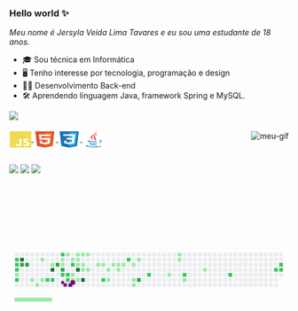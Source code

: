 ### Hello world ✨

*Meu nome é Jersyla Veida Lima Tavares e eu sou uma estudante de 18 anos.*

- 🎓 Sou técnica em Informática 
- 🖥️ Tenho interesse por tecnologia, programação e design 
- 👩‍💻 Desenvolvimento Back-end
- 🛠️ Aprendendo linguagem Java, framework Spring e MySQL.

  
 <div>
  <a href="https://github.com/v3ida">
  <img height="180em" src="https://github-readme-stats.vercel.app/api?username=v3ida&show_icons=true&theme=onedark&include_all_commits=true&count_private=true"/>
  <!-- <img height="180em" src="https://github-readme-stats.vercel.app/api/top-langs/?username=v3ida&layout=compact&langs_count=7&theme=onedark"/>
    </div> -->  
  <div style="display: inline_block"><br>
  <img align="center" alt="meu-Js" height="30" width="40" src="https://raw.githubusercontent.com/devicons/devicon/master/icons/javascript/javascript-plain.svg">
  <img align="center" alt="meu-HTML" height="30" width="40" src="https://raw.githubusercontent.com/devicons/devicon/master/icons/html5/html5-original.svg">
  <img align="center" alt="meu-CSS" height="30" width="40" src="https://raw.githubusercontent.com/devicons/devicon/master/icons/css3/css3-original.svg">
  <img align="center" alt="meu-Java" height="30" width="40" src="https://raw.githubusercontent.com/devicons/devicon/master/icons/java/java-original.svg">
  <img align="right" height="200em" alt="meu-gif" src="https://tenor.com/view/notebook-pc-laptop-work-pink-gif-16825020.gif">  
    </div>
  
  ##
  
  <div> 
  <a href = "mailto:jersylaveida@gmail.com"><img src="https://img.shields.io/badge/-Gmail-%23333?style=for-the-badge&logo=gmail&logoColor=white" target="_blank"></a>
  <a href="https://www.linkedin.com/in/veida/" target="_blank"><img src="https://img.shields.io/badge/-LinkedIn-%230077B5?style=for-the-badge&logo=linkedin&logoColor=white" target="_blank"></a> 
   <a href = "https://www.behance.net/veidatavares"><img src="https://img.shields.io/badge/-Behance-blue?style=for-the-badge&logo=behance&logoColor=white" target="_blank"></a>
 </div> 

<svg viewBox="-16 -32 880 192" width="880" height="192" xmlns="http://www.w3.org/2000/svg"><desc>Generated with https://github.com/Platane/snk</desc><style>@keyframes c0{45.91%{fill:var(--c2)}45.93%,to{fill:var(--ce)}}@keyframes c1{45.61%{fill:var(--c2)}45.63%,to{fill:var(--ce)}}@keyframes c2{45.31%{fill:var(--c2)}45.33%,to{fill:var(--ce)}}@keyframes c3{45.01%{fill:var(--c1)}45.03%,to{fill:var(--ce)}}@keyframes c4{47.72%{fill:var(--c2)}47.74%,to{fill:var(--ce)}}@keyframes c5{89.11%{fill:var(--c4)}89.13%,to{fill:var(--ce)}}@keyframes c6{88.81%{fill:var(--c3)}88.83%,to{fill:var(--ce)}}@keyframes c7{.9%{fill:var(--c1)}.92%,to{fill:var(--ce)}}@keyframes c8{88.51%{fill:var(--c3)}88.53%,to{fill:var(--ce)}}@keyframes c9{2.41%{fill:var(--c1)}2.43%,to{fill:var(--ce)}}@keyframes ca{2.71%{fill:var(--c1)}2.73%,to{fill:var(--ce)}}@keyframes cb{1.5%{fill:var(--c1)}1.52%,to{fill:var(--ce)}}@keyframes cc{1.8%{fill:var(--c1)}1.82%,to{fill:var(--ce)}}@keyframes cd{2.1%{fill:var(--c1)}2.12%,to{fill:var(--ce)}}@keyframes ce{3.01%{fill:var(--c1)}3.03%,to{fill:var(--ce)}}@keyframes cf{42.59%{fill:var(--c1)}42.61%,to{fill:var(--ce)}}@keyframes cg{3.31%{fill:var(--c1)}3.33%,to{fill:var(--ce)}}@keyframes ch{43.19%{fill:var(--c1)}43.21%,to{fill:var(--ce)}}@keyframes ci{40.78%{fill:var(--c1)}40.8%,to{fill:var(--ce)}}@keyframes cj{41.98%{fill:var(--c1)}42%,to{fill:var(--ce)}}@keyframes ck{3.92%{fill:var(--c1)}3.94%,to{fill:var(--ce)}}@keyframes cl{49.54%{fill:var(--c2)}49.56%,to{fill:var(--ce)}}@keyframes cm{39.87%{fill:var(--c1)}39.89%,to{fill:var(--ce)}}@keyframes cn{91.53%{fill:var(--c4)}91.55%,to{fill:var(--ce)}}@keyframes co{4.22%{fill:var(--c1)}4.24%,to{fill:var(--ce)}}@keyframes cp{49.84%{fill:var(--c2)}49.86%,to{fill:var(--ce)}}@keyframes cq{86.7%{fill:var(--c3)}86.72%,to{fill:var(--ce)}}@keyframes cr{4.52%{fill:var(--c1)}4.54%,to{fill:var(--ce)}}@keyframes cs{54.37%{fill:var(--c2)}54.39%,to{fill:var(--ce)}}@keyframes ct{8.75%{fill:var(--c1)}8.77%,to{fill:var(--ce)}}@keyframes cu{8.45%{fill:var(--c1)}8.47%,to{fill:var(--ce)}}@keyframes cv{86.09%{fill:var(--c3)}86.11%,to{fill:var(--ce)}}@keyframes cw{51.35%{fill:var(--c2)}51.37%,to{fill:var(--ce)}}@keyframes cx{38.36%{fill:var(--c1)}38.38%,to{fill:var(--ce)}}@keyframes cy{51.05%{fill:var(--c2)}51.07%,to{fill:var(--ce)}}@keyframes cz{50.75%{fill:var(--c2)}50.77%,to{fill:var(--ce)}}@keyframes c10{9.36%{fill:var(--c1)}9.38%,to{fill:var(--ce)}}@keyframes c11{53.16%{fill:var(--c2)}53.18%,to{fill:var(--ce)}}@keyframes c12{7.24%{fill:var(--c1)}7.26%,to{fill:var(--ce)}}@keyframes c13{6.33%{fill:var(--c1)}6.35%,to{fill:var(--ce)}}@keyframes c14{9.96%{fill:var(--c1)}9.98%,to{fill:var(--ce)}}@keyframes c15{9.66%{fill:var(--c1)}9.68%,to{fill:var(--ce)}}@keyframes c16{11.77%{fill:var(--c1)}11.79%,to{fill:var(--ce)}}@keyframes c17{93.04%{fill:var(--c4)}93.06%,to{fill:var(--ce)}}@keyframes c18{6.64%{fill:var(--c1)}6.66%,to{fill:var(--ce)}}@keyframes c19{10.26%{fill:var(--c1)}10.28%,to{fill:var(--ce)}}@keyframes c1a{11.47%{fill:var(--c1)}11.49%,to{fill:var(--ce)}}@keyframes c1b{12.98%{fill:var(--c1)}13%,to{fill:var(--ce)}}@keyframes c1c{93.95%{fill:var(--c4)}93.97%,to{fill:var(--ce)}}@keyframes c1d{10.56%{fill:var(--c1)}10.58%,to{fill:var(--ce)}}@keyframes c1e{13.28%{fill:var(--c1)}13.3%,to{fill:var(--ce)}}@keyframes c1f{14.19%{fill:var(--c1)}14.21%,to{fill:var(--ce)}}@keyframes c1g{14.49%{fill:var(--c1)}14.51%,to{fill:var(--ce)}}@keyframes c1h{58.3%{fill:var(--c2)}58.32%,to{fill:var(--ce)}}@keyframes c1i{21.14%{fill:var(--c1)}21.16%,to{fill:var(--ce)}}@keyframes c1j{21.74%{fill:var(--c1)}21.76%,to{fill:var(--ce)}}@keyframes c1k{15.1%{fill:var(--c1)}15.12%,to{fill:var(--ce)}}@keyframes c1l{15.4%{fill:var(--c1)}15.42%,to{fill:var(--ce)}}@keyframes c1m{20.53%{fill:var(--c1)}20.55%,to{fill:var(--ce)}}@keyframes c1n{15.7%{fill:var(--c1)}15.72%,to{fill:var(--ce)}}@keyframes c1o{61.02%{fill:var(--c2)}61.04%,to{fill:var(--ce)}}@keyframes c1p{16.3%{fill:var(--c1)}16.32%,to{fill:var(--ce)}}@keyframes c1q{18.42%{fill:var(--c1)}18.44%,to{fill:var(--ce)}}@keyframes c1r{18.72%{fill:var(--c1)}18.74%,to{fill:var(--ce)}}@keyframes c1s{16.91%{fill:var(--c1)}16.93%,to{fill:var(--ce)}}@keyframes c1t{80.96%{fill:var(--c3)}80.98%,to{fill:var(--ce)}}@keyframes c1u{63.13%{fill:var(--c2)}63.15%,to{fill:var(--ce)}}@keyframes c1v{26.27%{fill:var(--c1)}26.29%,to{fill:var(--ce)}}@keyframes c1w{31.71%{fill:var(--c1)}31.73%,to{fill:var(--ce)}}@keyframes c1x{31.41%{fill:var(--c1)}31.43%,to{fill:var(--ce)}}@keyframes c1y{65.25%{fill:var(--c2)}65.27%,to{fill:var(--ce)}}@keyframes c1z{27.48%{fill:var(--c1)}27.5%,to{fill:var(--ce)}}@keyframes c20{29.3%{fill:var(--c1)}29.32%,to{fill:var(--ce)}}@keyframes c21{67.97%{fill:var(--c2)}67.99%,to{fill:var(--ce)}}@keyframes c22{70.99%{fill:var(--c2)}71.01%,to{fill:var(--ce)}}@keyframes c23{71.59%{fill:var(--c2)}71.61%,to{fill:var(--ce)}}@keyframes c24{71.29%{fill:var(--c2)}71.31%,to{fill:var(--ce)}}@keyframes u0{.9%{transform:scale(0,1)}.92%,1.5%{transform:scale(.02,1)}1.52%,1.8%{transform:scale(.04,1)}1.82%,2.1%{transform:scale(.06,1)}2.12%,2.41%{transform:scale(.08,1)}2.43%,2.71%{transform:scale(.1,1)}2.73%,3.01%{transform:scale(.12,1)}3.03%,3.31%{transform:scale(.14,1)}3.33%,3.92%{transform:scale(.16,1)}3.94%,4.22%{transform:scale(.18,1)}4.24%,4.52%{transform:scale(.2,1)}4.54%,6.33%{transform:scale(.22,1)}6.35%,6.64%{transform:scale(.24,1)}6.66%,7.24%{transform:scale(.27,1)}7.26%,8.45%{transform:scale(.29,1)}8.47%,8.75%{transform:scale(.31,1)}8.77%,9.36%{transform:scale(.33,1)}9.38%,9.66%{transform:scale(.35,1)}9.68%,9.96%{transform:scale(.37,1)}10.26%,9.98%{transform:scale(.39,1)}10.28%,10.56%{transform:scale(.41,1)}10.58%,11.47%{transform:scale(.43,1)}11.49%,11.77%{transform:scale(.45,1)}11.79%,12.98%{transform:scale(.47,1)}13%,13.28%{transform:scale(.49,1)}13.3%,14.19%{transform:scale(.51,1)}14.21%,14.49%{transform:scale(.53,1)}14.51%,15.1%{transform:scale(.55,1)}15.12%,15.4%{transform:scale(.57,1)}15.42%,15.7%{transform:scale(.59,1)}15.72%,16.3%{transform:scale(.61,1)}16.32%,16.91%{transform:scale(.63,1)}16.93%,18.42%{transform:scale(.65,1)}18.44%,18.72%{transform:scale(.67,1)}18.74%,20.53%{transform:scale(.69,1)}20.55%,21.14%{transform:scale(.71,1)}21.16%,21.74%{transform:scale(.73,1)}21.76%,26.27%{transform:scale(.76,1)}26.29%,27.48%{transform:scale(.78,1)}27.5%,29.3%{transform:scale(.8,1)}29.32%,31.41%{transform:scale(.82,1)}31.43%,31.71%{transform:scale(.84,1)}31.73%,38.36%{transform:scale(.86,1)}38.38%,39.87%{transform:scale(.88,1)}39.89%,40.78%{transform:scale(.9,1)}40.8%,41.98%{transform:scale(.92,1)}42%,42.59%{transform:scale(.94,1)}42.61%,43.19%{transform:scale(.96,1)}43.21%,45.01%{transform:scale(.98,1)}45.03%,to{transform:scale(1,1)}}@keyframes u1{45.31%{transform:scale(0,1)}45.33%,45.61%{transform:scale(.05,1)}45.63%,45.91%{transform:scale(.11,1)}45.93%,47.72%{transform:scale(.16,1)}47.74%,49.54%{transform:scale(.21,1)}49.56%,49.84%{transform:scale(.26,1)}49.86%,50.75%{transform:scale(.32,1)}50.77%,51.05%{transform:scale(.37,1)}51.07%,51.35%{transform:scale(.42,1)}51.37%,53.16%{transform:scale(.47,1)}53.18%,54.37%{transform:scale(.53,1)}54.39%,58.3%{transform:scale(.58,1)}58.32%,61.02%{transform:scale(.63,1)}61.04%,63.13%{transform:scale(.68,1)}63.15%,65.25%{transform:scale(.74,1)}65.27%,67.97%{transform:scale(.79,1)}67.99%,70.99%{transform:scale(.84,1)}71.01%,71.29%{transform:scale(.89,1)}71.31%,71.59%{transform:scale(.95,1)}71.61%,to{transform:scale(1,1)}}@keyframes u2{80.96%{transform:scale(0,1)}80.98%,86.09%{transform:scale(.2,1)}86.11%,86.7%{transform:scale(.4,1)}86.72%,88.51%{transform:scale(.6,1)}88.53%,88.81%{transform:scale(.8,1)}88.83%,to{transform:scale(1,1)}}@keyframes u3{89.11%{transform:scale(0,1)}89.13%,91.53%{transform:scale(.25,1)}91.55%,93.04%{transform:scale(.5,1)}93.06%,93.95%{transform:scale(.75,1)}93.97%,to{transform:scale(1,1)}}@keyframes s0{0%,99.7%{transform:translate(0,-16px)}.3%{transform:translate(0,0)}1.21%{transform:translate(48px,0)}2.11%{transform:translate(48px,48px)}2.42%{transform:translate(32px,48px)}2.72%{transform:translate(32px,64px)}4.53%{transform:translate(128px,64px)}4.83%{transform:translate(128px,80px)}5.14%,51.66%,95.17%{transform:translate(144px,80px)}5.44%{transform:translate(144px,96px)}6.04%{transform:translate(176px,96px)}52.27%,6.34%{transform:translate(176px,80px)}6.65%{transform:translate(192px,80px)}6.95%{transform:translate(192px,64px)}7.25%,85.2%{transform:translate(176px,64px)}7.55%,85.5%{transform:translate(176px,48px)}7.85%{transform:translate(160px,48px)}8.16%{transform:translate(160px,32px)}8.46%,86.4%{transform:translate(144px,32px)}54.68%,8.76%{transform:translate(144px,16px)}12.08%,9.67%{transform:translate(192px,16px)}9.97%{transform:translate(192px,0)}10.57%{transform:translate(224px,0)}10.88%{transform:translate(224px,16px)}11.18%,12.39%{transform:translate(208px,16px)}11.48%{transform:translate(208px,32px)}11.78%{transform:translate(192px,32px)}12.99%,93.35%{transform:translate(208px,48px)}13.9%{transform:translate(256px,48px)}14.2%{transform:translate(256px,32px)}16.62%,80.06%{transform:translate(384px,32px)}16.92%{transform:translate(384px,16px)}17.22%{transform:translate(368px,16px)}18.73%{transform:translate(368px,96px)}19.03%{transform:translate(352px,96px)}19.94%{transform:translate(352px,48px)}21.15%{transform:translate(288px,48px)}21.75%{transform:translate(288px,80px)}23.26%,81.27%{transform:translate(368px,80px)}23.56%,81.57%{transform:translate(368px,64px)}24.17%{transform:translate(400px,64px)}24.47%{transform:translate(400px,48px)}25.98%{transform:translate(480px,48px)}26.28%{transform:translate(480px,64px)}26.89%{transform:translate(512px,64px)}27.19%{transform:translate(512px,80px)}28.7%{transform:translate(592px,80px)}29.91%{transform:translate(592px,16px)}31.42%{transform:translate(512px,16px)}31.72%{transform:translate(512px,0)}38.37%{transform:translate(160px,0)}38.67%{transform:translate(160px,16px)}39.58%,90.94%{transform:translate(112px,16px)}39.88%{transform:translate(112px,32px)}40.18%{transform:translate(96px,32px)}40.48%{transform:translate(96px,16px)}40.79%{transform:translate(80px,16px)}41.99%{transform:translate(80px,80px)}42.6%{transform:translate(48px,80px)}42.9%{transform:translate(48px,96px)}43.2%{transform:translate(64px,96px)}43.81%{transform:translate(64px,64px)}45.02%{transform:translate(0,64px)}45.92%{transform:translate(0,16px)}46.22%{transform:translate(-16px,16px)}46.53%{transform:translate(-16px,32px)}46.83%{transform:translate(0,32px)}47.73%{transform:translate(0,80px)}50.76%{transform:translate(160px,80px)}51.06%{transform:translate(160px,64px)}51.36%,95.47%{transform:translate(144px,64px)}53.78%{transform:translate(176px,0)}54.38%{transform:translate(144px,0)}57.1%{transform:translate(272px,16px)}58.31%{transform:translate(272px,80px)}59.82%{transform:translate(352px,80px)}61.03%{transform:translate(352px,16px)}62.24%{transform:translate(416px,16px)}63.14%{transform:translate(416px,64px)}70.69%{transform:translate(816px,64px)}71%{transform:translate(816px,48px)}71.3%{transform:translate(832px,48px)}71.6%{transform:translate(832px,32px)}80.97%{transform:translate(384px,80px)}86.1%{transform:translate(144px,48px)}88.82%{transform:translate(16px,32px)}89.12%{transform:translate(16px,16px)}91.54%,96.37%{transform:translate(112px,48px)}93.96%{transform:translate(208px,80px)}96.07%{transform:translate(112px,64px)}96.98%{transform:translate(80px,48px)}97.89%{transform:translate(80px,0)}98.19%{transform:translate(64px,0)}98.49%{transform:translate(64px,-16px)}}@keyframes s1{0%,99.7%{transform:translate(16px,-16px)}.3%{transform:translate(0,-16px)}.6%{transform:translate(0,0)}1.51%{transform:translate(48px,0)}2.42%{transform:translate(48px,48px)}2.72%{transform:translate(32px,48px)}3.02%{transform:translate(32px,64px)}4.83%{transform:translate(128px,64px)}5.14%{transform:translate(128px,80px)}5.44%,51.96%,95.47%{transform:translate(144px,80px)}5.74%{transform:translate(144px,96px)}6.34%{transform:translate(176px,96px)}52.57%,6.65%{transform:translate(176px,80px)}6.95%{transform:translate(192px,80px)}7.25%{transform:translate(192px,64px)}7.55%,85.5%{transform:translate(176px,64px)}7.85%,85.8%{transform:translate(176px,48px)}8.16%{transform:translate(160px,48px)}8.46%{transform:translate(160px,32px)}8.76%,86.71%{transform:translate(144px,32px)}54.98%,9.06%{transform:translate(144px,16px)}12.39%,9.97%{transform:translate(192px,16px)}10.27%{transform:translate(192px,0)}10.88%{transform:translate(224px,0)}11.18%{transform:translate(224px,16px)}11.48%,12.69%{transform:translate(208px,16px)}11.78%{transform:translate(208px,32px)}12.08%{transform:translate(192px,32px)}13.29%,93.66%{transform:translate(208px,48px)}14.2%{transform:translate(256px,48px)}14.5%{transform:translate(256px,32px)}16.92%,80.36%{transform:translate(384px,32px)}17.22%{transform:translate(384px,16px)}17.52%{transform:translate(368px,16px)}19.03%{transform:translate(368px,96px)}19.34%{transform:translate(352px,96px)}20.24%{transform:translate(352px,48px)}21.45%{transform:translate(288px,48px)}22.05%{transform:translate(288px,80px)}23.56%,81.57%{transform:translate(368px,80px)}23.87%,81.87%{transform:translate(368px,64px)}24.47%{transform:translate(400px,64px)}24.77%{transform:translate(400px,48px)}26.28%{transform:translate(480px,48px)}26.59%{transform:translate(480px,64px)}27.19%{transform:translate(512px,64px)}27.49%{transform:translate(512px,80px)}29%{transform:translate(592px,80px)}30.21%{transform:translate(592px,16px)}31.72%{transform:translate(512px,16px)}32.02%{transform:translate(512px,0)}38.67%{transform:translate(160px,0)}38.97%{transform:translate(160px,16px)}39.88%,91.24%{transform:translate(112px,16px)}40.18%{transform:translate(112px,32px)}40.48%{transform:translate(96px,32px)}40.79%{transform:translate(96px,16px)}41.09%{transform:translate(80px,16px)}42.3%{transform:translate(80px,80px)}42.9%{transform:translate(48px,80px)}43.2%{transform:translate(48px,96px)}43.5%{transform:translate(64px,96px)}44.11%{transform:translate(64px,64px)}45.32%{transform:translate(0,64px)}46.22%{transform:translate(0,16px)}46.53%{transform:translate(-16px,16px)}46.83%{transform:translate(-16px,32px)}47.13%{transform:translate(0,32px)}48.04%{transform:translate(0,80px)}51.06%{transform:translate(160px,80px)}51.36%{transform:translate(160px,64px)}51.66%,95.77%{transform:translate(144px,64px)}54.08%{transform:translate(176px,0)}54.68%{transform:translate(144px,0)}57.4%{transform:translate(272px,16px)}58.61%{transform:translate(272px,80px)}60.12%{transform:translate(352px,80px)}61.33%{transform:translate(352px,16px)}62.54%{transform:translate(416px,16px)}63.44%{transform:translate(416px,64px)}71%{transform:translate(816px,64px)}71.3%{transform:translate(816px,48px)}71.6%{transform:translate(832px,48px)}71.9%{transform:translate(832px,32px)}81.27%{transform:translate(384px,80px)}86.4%{transform:translate(144px,48px)}89.12%{transform:translate(16px,32px)}89.43%{transform:translate(16px,16px)}91.84%,96.68%{transform:translate(112px,48px)}94.26%{transform:translate(208px,80px)}96.37%{transform:translate(112px,64px)}97.28%{transform:translate(80px,48px)}98.19%{transform:translate(80px,0)}98.49%{transform:translate(64px,0)}98.79%{transform:translate(64px,-16px)}}@keyframes s2{0%,99.7%{transform:translate(32px,-16px)}.6%{transform:translate(0,-16px)}.91%{transform:translate(0,0)}1.81%{transform:translate(48px,0)}2.72%{transform:translate(48px,48px)}3.02%{transform:translate(32px,48px)}3.32%{transform:translate(32px,64px)}5.14%{transform:translate(128px,64px)}5.44%{transform:translate(128px,80px)}5.74%,52.27%,95.77%{transform:translate(144px,80px)}6.04%{transform:translate(144px,96px)}6.65%{transform:translate(176px,96px)}52.87%,6.95%{transform:translate(176px,80px)}7.25%{transform:translate(192px,80px)}7.55%{transform:translate(192px,64px)}7.85%,85.8%{transform:translate(176px,64px)}8.16%,86.1%{transform:translate(176px,48px)}8.46%{transform:translate(160px,48px)}8.76%{transform:translate(160px,32px)}87.01%,9.06%{transform:translate(144px,32px)}55.29%,9.37%{transform:translate(144px,16px)}10.27%,12.69%{transform:translate(192px,16px)}10.57%{transform:translate(192px,0)}11.18%{transform:translate(224px,0)}11.48%{transform:translate(224px,16px)}11.78%,12.99%{transform:translate(208px,16px)}12.08%{transform:translate(208px,32px)}12.39%{transform:translate(192px,32px)}13.6%,93.96%{transform:translate(208px,48px)}14.5%{transform:translate(256px,48px)}14.8%{transform:translate(256px,32px)}17.22%,80.66%{transform:translate(384px,32px)}17.52%{transform:translate(384px,16px)}17.82%{transform:translate(368px,16px)}19.34%{transform:translate(368px,96px)}19.64%{transform:translate(352px,96px)}20.54%{transform:translate(352px,48px)}21.75%{transform:translate(288px,48px)}22.36%{transform:translate(288px,80px)}23.87%,81.87%{transform:translate(368px,80px)}24.17%,82.18%{transform:translate(368px,64px)}24.77%{transform:translate(400px,64px)}25.08%{transform:translate(400px,48px)}26.59%{transform:translate(480px,48px)}26.89%{transform:translate(480px,64px)}27.49%{transform:translate(512px,64px)}27.79%{transform:translate(512px,80px)}29.31%{transform:translate(592px,80px)}30.51%{transform:translate(592px,16px)}32.02%{transform:translate(512px,16px)}32.33%{transform:translate(512px,0)}38.97%{transform:translate(160px,0)}39.27%{transform:translate(160px,16px)}40.18%,91.54%{transform:translate(112px,16px)}40.48%{transform:translate(112px,32px)}40.79%{transform:translate(96px,32px)}41.09%{transform:translate(96px,16px)}41.39%{transform:translate(80px,16px)}42.6%{transform:translate(80px,80px)}43.2%{transform:translate(48px,80px)}43.5%{transform:translate(48px,96px)}43.81%{transform:translate(64px,96px)}44.41%{transform:translate(64px,64px)}45.62%{transform:translate(0,64px)}46.53%{transform:translate(0,16px)}46.83%{transform:translate(-16px,16px)}47.13%{transform:translate(-16px,32px)}47.43%{transform:translate(0,32px)}48.34%{transform:translate(0,80px)}51.36%{transform:translate(160px,80px)}51.66%{transform:translate(160px,64px)}51.96%,96.07%{transform:translate(144px,64px)}54.38%{transform:translate(176px,0)}54.98%{transform:translate(144px,0)}57.7%{transform:translate(272px,16px)}58.91%{transform:translate(272px,80px)}60.42%{transform:translate(352px,80px)}61.63%{transform:translate(352px,16px)}62.84%{transform:translate(416px,16px)}63.75%{transform:translate(416px,64px)}71.3%{transform:translate(816px,64px)}71.6%{transform:translate(816px,48px)}71.9%{transform:translate(832px,48px)}72.21%{transform:translate(832px,32px)}81.57%{transform:translate(384px,80px)}86.71%{transform:translate(144px,48px)}89.43%{transform:translate(16px,32px)}89.73%{transform:translate(16px,16px)}92.15%,96.98%{transform:translate(112px,48px)}94.56%{transform:translate(208px,80px)}96.68%{transform:translate(112px,64px)}97.58%{transform:translate(80px,48px)}98.49%{transform:translate(80px,0)}98.79%{transform:translate(64px,0)}99.09%{transform:translate(64px,-16px)}}@keyframes s3{0%,99.7%{transform:translate(48px,-16px)}.91%{transform:translate(0,-16px)}1.21%{transform:translate(0,0)}2.11%{transform:translate(48px,0)}3.02%{transform:translate(48px,48px)}3.32%{transform:translate(32px,48px)}3.63%{transform:translate(32px,64px)}5.44%{transform:translate(128px,64px)}5.74%{transform:translate(128px,80px)}52.57%,6.04%,96.07%{transform:translate(144px,80px)}6.34%{transform:translate(144px,96px)}6.95%{transform:translate(176px,96px)}53.17%,7.25%{transform:translate(176px,80px)}7.55%{transform:translate(192px,80px)}7.85%{transform:translate(192px,64px)}8.16%,86.1%{transform:translate(176px,64px)}8.46%,86.4%{transform:translate(176px,48px)}8.76%{transform:translate(160px,48px)}9.06%{transform:translate(160px,32px)}87.31%,9.37%{transform:translate(144px,32px)}55.59%,9.67%{transform:translate(144px,16px)}10.57%,12.99%{transform:translate(192px,16px)}10.88%{transform:translate(192px,0)}11.48%{transform:translate(224px,0)}11.78%{transform:translate(224px,16px)}12.08%,13.29%{transform:translate(208px,16px)}12.39%{transform:translate(208px,32px)}12.69%{transform:translate(192px,32px)}13.9%,94.26%{transform:translate(208px,48px)}14.8%{transform:translate(256px,48px)}15.11%{transform:translate(256px,32px)}17.52%,80.97%{transform:translate(384px,32px)}17.82%{transform:translate(384px,16px)}18.13%{transform:translate(368px,16px)}19.64%{transform:translate(368px,96px)}19.94%{transform:translate(352px,96px)}20.85%{transform:translate(352px,48px)}22.05%{transform:translate(288px,48px)}22.66%{transform:translate(288px,80px)}24.17%,82.18%{transform:translate(368px,80px)}24.47%,82.48%{transform:translate(368px,64px)}25.08%{transform:translate(400px,64px)}25.38%{transform:translate(400px,48px)}26.89%{transform:translate(480px,48px)}27.19%{transform:translate(480px,64px)}27.79%{transform:translate(512px,64px)}28.1%{transform:translate(512px,80px)}29.61%{transform:translate(592px,80px)}30.82%{transform:translate(592px,16px)}32.33%{transform:translate(512px,16px)}32.63%{transform:translate(512px,0)}39.27%{transform:translate(160px,0)}39.58%{transform:translate(160px,16px)}40.48%,91.84%{transform:translate(112px,16px)}40.79%{transform:translate(112px,32px)}41.09%{transform:translate(96px,32px)}41.39%{transform:translate(96px,16px)}41.69%{transform:translate(80px,16px)}42.9%{transform:translate(80px,80px)}43.5%{transform:translate(48px,80px)}43.81%{transform:translate(48px,96px)}44.11%{transform:translate(64px,96px)}44.71%{transform:translate(64px,64px)}45.92%{transform:translate(0,64px)}46.83%{transform:translate(0,16px)}47.13%{transform:translate(-16px,16px)}47.43%{transform:translate(-16px,32px)}47.73%{transform:translate(0,32px)}48.64%{transform:translate(0,80px)}51.66%{transform:translate(160px,80px)}51.96%{transform:translate(160px,64px)}52.27%,96.37%{transform:translate(144px,64px)}54.68%{transform:translate(176px,0)}55.29%{transform:translate(144px,0)}58.01%{transform:translate(272px,16px)}59.21%{transform:translate(272px,80px)}60.73%{transform:translate(352px,80px)}61.93%{transform:translate(352px,16px)}63.14%{transform:translate(416px,16px)}64.05%{transform:translate(416px,64px)}71.6%{transform:translate(816px,64px)}71.9%{transform:translate(816px,48px)}72.21%{transform:translate(832px,48px)}72.51%{transform:translate(832px,32px)}81.87%{transform:translate(384px,80px)}87.01%{transform:translate(144px,48px)}89.73%{transform:translate(16px,32px)}90.03%{transform:translate(16px,16px)}92.45%,97.28%{transform:translate(112px,48px)}94.86%{transform:translate(208px,80px)}96.98%{transform:translate(112px,64px)}97.89%{transform:translate(80px,48px)}98.79%{transform:translate(80px,0)}99.09%{transform:translate(64px,0)}99.4%{transform:translate(64px,-16px)}}:root{--cb:#1b1f230a;--cs:purple;--ce:#ebedf0;--c0:#ebedf0;--c1:#9be9a8;--c2:#40c463;--c3:#30a14e;--c4:#216e39}@media (prefers-color-scheme:dark){:root{--cb:#1b1f230a;--cs:purple;--ce:#161b22;--c1:#01311f;--c2:#034525;--c3:#0f6d31;--c4:#00c647}}.c{shape-rendering:geometricPrecision;fill:var(--ce);stroke-width:1px;stroke:var(--cb);animation:none 33100ms linear infinite}.c.c0,.c.c1,.c.c2{fill:var(--c2);animation-name:c0}.c.c1,.c.c2{animation-name:c1}.c.c2{animation-name:c2}.c.c3{fill:var(--c1);animation-name:c3}.c.c4{fill:var(--c2);animation-name:c4}.c.c5{fill:var(--c4);animation-name:c5}.c.c6{fill:var(--c3);animation-name:c6}.c.c7{fill:var(--c1);animation-name:c7}.c.c8{fill:var(--c3);animation-name:c8}.c.c9,.c.ca,.c.cb{fill:var(--c1);animation-name:c9}.c.ca,.c.cb{animation-name:ca}.c.cb{animation-name:cb}.c.cc,.c.cd,.c.ce{fill:var(--c1);animation-name:cc}.c.cd,.c.ce{animation-name:cd}.c.ce{animation-name:ce}.c.cf,.c.cg,.c.ch{fill:var(--c1);animation-name:cf}.c.cg,.c.ch{animation-name:cg}.c.ch{animation-name:ch}.c.ci,.c.cj,.c.ck{fill:var(--c1);animation-name:ci}.c.cj,.c.ck{animation-name:cj}.c.ck{animation-name:ck}.c.cl{fill:var(--c2);animation-name:cl}.c.cm{fill:var(--c1);animation-name:cm}.c.cn{fill:var(--c4);animation-name:cn}.c.co{fill:var(--c1);animation-name:co}.c.cp{fill:var(--c2);animation-name:cp}.c.cq{fill:var(--c3);animation-name:cq}.c.cr{fill:var(--c1);animation-name:cr}.c.cs{fill:var(--c2);animation-name:cs}.c.ct,.c.cu{fill:var(--c1);animation-name:ct}.c.cu{animation-name:cu}.c.cv{fill:var(--c3);animation-name:cv}.c.cw{fill:var(--c2);animation-name:cw}.c.cx{fill:var(--c1);animation-name:cx}.c.cy,.c.cz{fill:var(--c2);animation-name:cy}.c.cz{animation-name:cz}.c.c10{fill:var(--c1);animation-name:c10}.c.c11{fill:var(--c2);animation-name:c11}.c.c12,.c.c13{fill:var(--c1);animation-name:c12}.c.c13{animation-name:c13}.c.c14,.c.c15,.c.c16{fill:var(--c1);animation-name:c14}.c.c15,.c.c16{animation-name:c15}.c.c16{animation-name:c16}.c.c17{fill:var(--c4);animation-name:c17}.c.c18{fill:var(--c1);animation-name:c18}.c.c19,.c.c1a,.c.c1b{fill:var(--c1);animation-name:c19}.c.c1a,.c.c1b{animation-name:c1a}.c.c1b{animation-name:c1b}.c.c1c{fill:var(--c4);animation-name:c1c}.c.c1d{fill:var(--c1);animation-name:c1d}.c.c1e,.c.c1f,.c.c1g{fill:var(--c1);animation-name:c1e}.c.c1f,.c.c1g{animation-name:c1f}.c.c1g{animation-name:c1g}.c.c1h{fill:var(--c2);animation-name:c1h}.c.c1i,.c.c1j,.c.c1k{fill:var(--c1);animation-name:c1i}.c.c1j,.c.c1k{animation-name:c1j}.c.c1k{animation-name:c1k}.c.c1l,.c.c1m,.c.c1n{fill:var(--c1);animation-name:c1l}.c.c1m,.c.c1n{animation-name:c1m}.c.c1n{animation-name:c1n}.c.c1o{fill:var(--c2);animation-name:c1o}.c.c1p{fill:var(--c1);animation-name:c1p}.c.c1q,.c.c1r,.c.c1s{fill:var(--c1);animation-name:c1q}.c.c1r,.c.c1s{animation-name:c1r}.c.c1s{animation-name:c1s}.c.c1t{fill:var(--c3);animation-name:c1t}.c.c1u{fill:var(--c2);animation-name:c1u}.c.c1v,.c.c1w,.c.c1x{fill:var(--c1);animation-name:c1v}.c.c1w,.c.c1x{animation-name:c1w}.c.c1x{animation-name:c1x}.c.c1y{fill:var(--c2);animation-name:c1y}.c.c1z,.c.c20{fill:var(--c1);animation-name:c1z}.c.c20{animation-name:c20}.c.c21{fill:var(--c2);animation-name:c21}.c.c22,.c.c23,.c.c24{fill:var(--c2);animation-name:c22}.c.c23,.c.c24{animation-name:c23}.c.c24{animation-name:c24}.s,.u{animation:none linear 33100ms infinite}.u,.u.u0{transform-origin:0 0}.u{transform:scale(0,1)}.u.u0{fill:var(--c1);animation-name:u0}.u.u1{fill:var(--c2);animation-name:u1;transform-origin:539.6px 0}.u.u2{fill:var(--c3);animation-name:u2;transform-origin:748.9px 0}.u.u3{fill:var(--c4);animation-name:u3;transform-origin:803.9px 0}.s{shape-rendering:geometricPrecision;fill:var(--cs)}.s.s0{transform:translate(0,-16px);animation-name:s0}.s.s1{transform:translate(16px,-16px);animation-name:s1}.s.s2{transform:translate(32px,-16px);animation-name:s2}.s.s3{transform:translate(48px,-16px);animation-name:s3}</style><rect class="c" x="2" y="2" rx="2" ry="2" width="12" height="12"/><rect class="c c0" x="2" y="18" rx="2" ry="2" width="12" height="12"/><rect class="c c1" x="2" y="34" rx="2" ry="2" width="12" height="12"/><rect class="c c2" x="2" y="50" rx="2" ry="2" width="12" height="12"/><rect class="c c3" x="2" y="66" rx="2" ry="2" width="12" height="12"/><rect class="c c4" x="2" y="82" rx="2" ry="2" width="12" height="12"/><rect class="c" x="2" y="98" rx="2" ry="2" width="12" height="12"/><rect class="c" x="18" y="2" rx="2" ry="2" width="12" height="12"/><rect class="c c5" x="18" y="18" rx="2" ry="2" width="12" height="12"/><rect class="c c6" x="18" y="34" rx="2" ry="2" width="12" height="12"/><rect class="c" x="18" y="50" rx="2" ry="2" width="12" height="12"/><rect class="c" x="18" y="66" rx="2" ry="2" width="12" height="12"/><rect class="c" x="18" y="82" rx="2" ry="2" width="12" height="12"/><rect class="c" x="18" y="98" rx="2" ry="2" width="12" height="12"/><rect class="c c7" x="34" y="2" rx="2" ry="2" width="12" height="12"/><rect class="c" x="34" y="18" rx="2" ry="2" width="12" height="12"/><rect class="c c8" x="34" y="34" rx="2" ry="2" width="12" height="12"/><rect class="c c9" x="34" y="50" rx="2" ry="2" width="12" height="12"/><rect class="c ca" x="34" y="66" rx="2" ry="2" width="12" height="12"/><rect class="c" x="34" y="82" rx="2" ry="2" width="12" height="12"/><rect class="c" x="34" y="98" rx="2" ry="2" width="12" height="12"/><rect class="c" x="50" y="2" rx="2" ry="2" width="12" height="12"/><rect class="c cb" x="50" y="18" rx="2" ry="2" width="12" height="12"/><rect class="c cc" x="50" y="34" rx="2" ry="2" width="12" height="12"/><rect class="c cd" x="50" y="50" rx="2" ry="2" width="12" height="12"/><rect class="c ce" x="50" y="66" rx="2" ry="2" width="12" height="12"/><rect class="c cf" x="50" y="82" rx="2" ry="2" width="12" height="12"/><rect class="c" x="50" y="98" rx="2" ry="2" width="12" height="12"/><rect class="c" x="66" y="2" rx="2" ry="2" width="12" height="12"/><rect class="c" x="66" y="18" rx="2" ry="2" width="12" height="12"/><rect class="c" x="66" y="34" rx="2" ry="2" width="12" height="12"/><rect class="c" x="66" y="50" rx="2" ry="2" width="12" height="12"/><rect class="c cg" x="66" y="66" rx="2" ry="2" width="12" height="12"/><rect class="c" x="66" y="82" rx="2" ry="2" width="12" height="12"/><rect class="c ch" x="66" y="98" rx="2" ry="2" width="12" height="12"/><rect class="c" x="82" y="2" rx="2" ry="2" width="12" height="12"/><rect class="c ci" x="82" y="18" rx="2" ry="2" width="12" height="12"/><rect class="c" x="82" y="34" rx="2" ry="2" width="12" height="12"/><rect class="c" x="82" y="50" rx="2" ry="2" width="12" height="12"/><rect class="c" x="82" y="66" rx="2" ry="2" width="12" height="12"/><rect class="c cj" x="82" y="82" rx="2" ry="2" width="12" height="12"/><rect class="c" x="82" y="98" rx="2" ry="2" width="12" height="12"/><rect class="c" x="98" y="2" rx="2" ry="2" width="12" height="12"/><rect class="c" x="98" y="18" rx="2" ry="2" width="12" height="12"/><rect class="c" x="98" y="34" rx="2" ry="2" width="12" height="12"/><rect class="c" x="98" y="50" rx="2" ry="2" width="12" height="12"/><rect class="c ck" x="98" y="66" rx="2" ry="2" width="12" height="12"/><rect class="c cl" x="98" y="82" rx="2" ry="2" width="12" height="12"/><rect class="c" x="98" y="98" rx="2" ry="2" width="12" height="12"/><rect class="c" x="114" y="2" rx="2" ry="2" width="12" height="12"/><rect class="c" x="114" y="18" rx="2" ry="2" width="12" height="12"/><rect class="c cm" x="114" y="34" rx="2" ry="2" width="12" height="12"/><rect class="c cn" x="114" y="50" rx="2" ry="2" width="12" height="12"/><rect class="c co" x="114" y="66" rx="2" ry="2" width="12" height="12"/><rect class="c cp" x="114" y="82" rx="2" ry="2" width="12" height="12"/><rect class="c" x="114" y="98" rx="2" ry="2" width="12" height="12"/><rect class="c" x="130" y="2" rx="2" ry="2" width="12" height="12"/><rect class="c" x="130" y="18" rx="2" ry="2" width="12" height="12"/><rect class="c cq" x="130" y="34" rx="2" ry="2" width="12" height="12"/><rect class="c" x="130" y="50" rx="2" ry="2" width="12" height="12"/><rect class="c cr" x="130" y="66" rx="2" ry="2" width="12" height="12"/><rect class="c" x="130" y="82" rx="2" ry="2" width="12" height="12"/><rect class="c" x="130" y="98" rx="2" ry="2" width="12" height="12"/><rect class="c cs" x="146" y="2" rx="2" ry="2" width="12" height="12"/><rect class="c ct" x="146" y="18" rx="2" ry="2" width="12" height="12"/><rect class="c cu" x="146" y="34" rx="2" ry="2" width="12" height="12"/><rect class="c cv" x="146" y="50" rx="2" ry="2" width="12" height="12"/><rect class="c cw" x="146" y="66" rx="2" ry="2" width="12" height="12"/><rect class="c" x="146" y="82" rx="2" ry="2" width="12" height="12"/><rect class="c" x="146" y="98" rx="2" ry="2" width="12" height="12"/><rect class="c cx" x="162" y="2" rx="2" ry="2" width="12" height="12"/><rect class="c" x="162" y="18" rx="2" ry="2" width="12" height="12"/><rect class="c" x="162" y="34" rx="2" ry="2" width="12" height="12"/><rect class="c" x="162" y="50" rx="2" ry="2" width="12" height="12"/><rect class="c cy" x="162" y="66" rx="2" ry="2" width="12" height="12"/><rect class="c cz" x="162" y="82" rx="2" ry="2" width="12" height="12"/><rect class="c" x="162" y="98" rx="2" ry="2" width="12" height="12"/><rect class="c" x="178" y="2" rx="2" ry="2" width="12" height="12"/><rect class="c c10" x="178" y="18" rx="2" ry="2" width="12" height="12"/><rect class="c c11" x="178" y="34" rx="2" ry="2" width="12" height="12"/><rect class="c" x="178" y="50" rx="2" ry="2" width="12" height="12"/><rect class="c c12" x="178" y="66" rx="2" ry="2" width="12" height="12"/><rect class="c c13" x="178" y="82" rx="2" ry="2" width="12" height="12"/><rect class="c" x="178" y="98" rx="2" ry="2" width="12" height="12"/><rect class="c c14" x="194" y="2" rx="2" ry="2" width="12" height="12"/><rect class="c c15" x="194" y="18" rx="2" ry="2" width="12" height="12"/><rect class="c c16" x="194" y="34" rx="2" ry="2" width="12" height="12"/><rect class="c c17" x="194" y="50" rx="2" ry="2" width="12" height="12"/><rect class="c" x="194" y="66" rx="2" ry="2" width="12" height="12"/><rect class="c c18" x="194" y="82" rx="2" ry="2" width="12" height="12"/><rect class="c" x="194" y="98" rx="2" ry="2" width="12" height="12"/><rect class="c c19" x="210" y="2" rx="2" ry="2" width="12" height="12"/><rect class="c" x="210" y="18" rx="2" ry="2" width="12" height="12"/><rect class="c c1a" x="210" y="34" rx="2" ry="2" width="12" height="12"/><rect class="c c1b" x="210" y="50" rx="2" ry="2" width="12" height="12"/><rect class="c" x="210" y="66" rx="2" ry="2" width="12" height="12"/><rect class="c c1c" x="210" y="82" rx="2" ry="2" width="12" height="12"/><rect class="c" x="210" y="98" rx="2" ry="2" width="12" height="12"/><rect class="c c1d" x="226" y="2" rx="2" ry="2" width="12" height="12"/><rect class="c" x="226" y="18" rx="2" ry="2" width="12" height="12"/><rect class="c" x="226" y="34" rx="2" ry="2" width="12" height="12"/><rect class="c c1e" x="226" y="50" rx="2" ry="2" width="12" height="12"/><rect class="c" x="226" y="66" rx="2" ry="2" width="12" height="12"/><rect class="c" x="226" y="82" rx="2" ry="2" width="12" height="12"/><rect class="c" x="226" y="98" rx="2" ry="2" width="12" height="12"/><rect class="c" x="242" y="2" rx="2" ry="2" width="12" height="12"/><rect class="c" x="242" y="18" rx="2" ry="2" width="12" height="12"/><rect class="c" x="242" y="34" rx="2" ry="2" width="12" height="12"/><rect class="c" x="242" y="50" rx="2" ry="2" width="12" height="12"/><rect class="c" x="242" y="66" rx="2" ry="2" width="12" height="12"/><rect class="c" x="242" y="82" rx="2" ry="2" width="12" height="12"/><rect class="c" x="242" y="98" rx="2" ry="2" width="12" height="12"/><rect class="c" x="258" y="2" rx="2" ry="2" width="12" height="12"/><rect class="c" x="258" y="18" rx="2" ry="2" width="12" height="12"/><rect class="c c1f" x="258" y="34" rx="2" ry="2" width="12" height="12"/><rect class="c" x="258" y="50" rx="2" ry="2" width="12" height="12"/><rect class="c" x="258" y="66" rx="2" ry="2" width="12" height="12"/><rect class="c" x="258" y="82" rx="2" ry="2" width="12" height="12"/><rect class="c" x="258" y="98" rx="2" ry="2" width="12" height="12"/><rect class="c" x="274" y="2" rx="2" ry="2" width="12" height="12"/><rect class="c" x="274" y="18" rx="2" ry="2" width="12" height="12"/><rect class="c c1g" x="274" y="34" rx="2" ry="2" width="12" height="12"/><rect class="c" x="274" y="50" rx="2" ry="2" width="12" height="12"/><rect class="c" x="274" y="66" rx="2" ry="2" width="12" height="12"/><rect class="c c1h" x="274" y="82" rx="2" ry="2" width="12" height="12"/><rect class="c" x="274" y="98" rx="2" ry="2" width="12" height="12"/><rect class="c" x="290" y="2" rx="2" ry="2" width="12" height="12"/><rect class="c" x="290" y="18" rx="2" ry="2" width="12" height="12"/><rect class="c" x="290" y="34" rx="2" ry="2" width="12" height="12"/><rect class="c c1i" x="290" y="50" rx="2" ry="2" width="12" height="12"/><rect class="c" x="290" y="66" rx="2" ry="2" width="12" height="12"/><rect class="c c1j" x="290" y="82" rx="2" ry="2" width="12" height="12"/><rect class="c" x="290" y="98" rx="2" ry="2" width="12" height="12"/><rect class="c" x="306" y="2" rx="2" ry="2" width="12" height="12"/><rect class="c" x="306" y="18" rx="2" ry="2" width="12" height="12"/><rect class="c c1k" x="306" y="34" rx="2" ry="2" width="12" height="12"/><rect class="c" x="306" y="50" rx="2" ry="2" width="12" height="12"/><rect class="c" x="306" y="66" rx="2" ry="2" width="12" height="12"/><rect class="c" x="306" y="82" rx="2" ry="2" width="12" height="12"/><rect class="c" x="306" y="98" rx="2" ry="2" width="12" height="12"/><rect class="c" x="322" y="2" rx="2" ry="2" width="12" height="12"/><rect class="c" x="322" y="18" rx="2" ry="2" width="12" height="12"/><rect class="c c1l" x="322" y="34" rx="2" ry="2" width="12" height="12"/><rect class="c c1m" x="322" y="50" rx="2" ry="2" width="12" height="12"/><rect class="c" x="322" y="66" rx="2" ry="2" width="12" height="12"/><rect class="c" x="322" y="82" rx="2" ry="2" width="12" height="12"/><rect class="c" x="322" y="98" rx="2" ry="2" width="12" height="12"/><rect class="c" x="338" y="2" rx="2" ry="2" width="12" height="12"/><rect class="c" x="338" y="18" rx="2" ry="2" width="12" height="12"/><rect class="c c1n" x="338" y="34" rx="2" ry="2" width="12" height="12"/><rect class="c" x="338" y="50" rx="2" ry="2" width="12" height="12"/><rect class="c" x="338" y="66" rx="2" ry="2" width="12" height="12"/><rect class="c" x="338" y="82" rx="2" ry="2" width="12" height="12"/><rect class="c" x="338" y="98" rx="2" ry="2" width="12" height="12"/><rect class="c" x="354" y="2" rx="2" ry="2" width="12" height="12"/><rect class="c c1o" x="354" y="18" rx="2" ry="2" width="12" height="12"/><rect class="c" x="354" y="34" rx="2" ry="2" width="12" height="12"/><rect class="c" x="354" y="50" rx="2" ry="2" width="12" height="12"/><rect class="c" x="354" y="66" rx="2" ry="2" width="12" height="12"/><rect class="c" x="354" y="82" rx="2" ry="2" width="12" height="12"/><rect class="c" x="354" y="98" rx="2" ry="2" width="12" height="12"/><rect class="c" x="370" y="2" rx="2" ry="2" width="12" height="12"/><rect class="c" x="370" y="18" rx="2" ry="2" width="12" height="12"/><rect class="c c1p" x="370" y="34" rx="2" ry="2" width="12" height="12"/><rect class="c" x="370" y="50" rx="2" ry="2" width="12" height="12"/><rect class="c" x="370" y="66" rx="2" ry="2" width="12" height="12"/><rect class="c c1q" x="370" y="82" rx="2" ry="2" width="12" height="12"/><rect class="c c1r" x="370" y="98" rx="2" ry="2" width="12" height="12"/><rect class="c" x="386" y="2" rx="2" ry="2" width="12" height="12"/><rect class="c c1s" x="386" y="18" rx="2" ry="2" width="12" height="12"/><rect class="c" x="386" y="34" rx="2" ry="2" width="12" height="12"/><rect class="c" x="386" y="50" rx="2" ry="2" width="12" height="12"/><rect class="c" x="386" y="66" rx="2" ry="2" width="12" height="12"/><rect class="c c1t" x="386" y="82" rx="2" ry="2" width="12" height="12"/><rect class="c" x="386" y="98" rx="2" ry="2" width="12" height="12"/><rect class="c" x="402" y="2" rx="2" ry="2" width="12" height="12"/><rect class="c" x="402" y="18" rx="2" ry="2" width="12" height="12"/><rect class="c" x="402" y="34" rx="2" ry="2" width="12" height="12"/><rect class="c" x="402" y="50" rx="2" ry="2" width="12" height="12"/><rect class="c" x="402" y="66" rx="2" ry="2" width="12" height="12"/><rect class="c" x="402" y="82" rx="2" ry="2" width="12" height="12"/><rect class="c" x="402" y="98" rx="2" ry="2" width="12" height="12"/><rect class="c" x="418" y="2" rx="2" ry="2" width="12" height="12"/><rect class="c" x="418" y="18" rx="2" ry="2" width="12" height="12"/><rect class="c" x="418" y="34" rx="2" ry="2" width="12" height="12"/><rect class="c" x="418" y="50" rx="2" ry="2" width="12" height="12"/><rect class="c c1u" x="418" y="66" rx="2" ry="2" width="12" height="12"/><rect class="c" x="418" y="82" rx="2" ry="2" width="12" height="12"/><rect class="c" x="418" y="98" rx="2" ry="2" width="12" height="12"/><rect class="c" x="434" y="2" rx="2" ry="2" width="12" height="12"/><rect class="c" x="434" y="18" rx="2" ry="2" width="12" height="12"/><rect class="c" x="434" y="34" rx="2" ry="2" width="12" height="12"/><rect class="c" x="434" y="50" rx="2" ry="2" width="12" height="12"/><rect class="c" x="434" y="66" rx="2" ry="2" width="12" height="12"/><rect class="c" x="434" y="82" rx="2" ry="2" width="12" height="12"/><rect class="c" x="434" y="98" rx="2" ry="2" width="12" height="12"/><rect class="c" x="450" y="2" rx="2" ry="2" width="12" height="12"/><rect class="c" x="450" y="18" rx="2" ry="2" width="12" height="12"/><rect class="c" x="450" y="34" rx="2" ry="2" width="12" height="12"/><rect class="c" x="450" y="50" rx="2" ry="2" width="12" height="12"/><rect class="c" x="450" y="66" rx="2" ry="2" width="12" height="12"/><rect class="c" x="450" y="82" rx="2" ry="2" width="12" height="12"/><rect class="c" x="450" y="98" rx="2" ry="2" width="12" height="12"/><rect class="c" x="466" y="2" rx="2" ry="2" width="12" height="12"/><rect class="c" x="466" y="18" rx="2" ry="2" width="12" height="12"/><rect class="c" x="466" y="34" rx="2" ry="2" width="12" height="12"/><rect class="c" x="466" y="50" rx="2" ry="2" width="12" height="12"/><rect class="c" x="466" y="66" rx="2" ry="2" width="12" height="12"/><rect class="c" x="466" y="82" rx="2" ry="2" width="12" height="12"/><rect class="c" x="466" y="98" rx="2" ry="2" width="12" height="12"/><rect class="c" x="482" y="2" rx="2" ry="2" width="12" height="12"/><rect class="c" x="482" y="18" rx="2" ry="2" width="12" height="12"/><rect class="c" x="482" y="34" rx="2" ry="2" width="12" height="12"/><rect class="c" x="482" y="50" rx="2" ry="2" width="12" height="12"/><rect class="c c1v" x="482" y="66" rx="2" ry="2" width="12" height="12"/><rect class="c" x="482" y="82" rx="2" ry="2" width="12" height="12"/><rect class="c" x="482" y="98" rx="2" ry="2" width="12" height="12"/><rect class="c" x="498" y="2" rx="2" ry="2" width="12" height="12"/><rect class="c" x="498" y="18" rx="2" ry="2" width="12" height="12"/><rect class="c" x="498" y="34" rx="2" ry="2" width="12" height="12"/><rect class="c" x="498" y="50" rx="2" ry="2" width="12" height="12"/><rect class="c" x="498" y="66" rx="2" ry="2" width="12" height="12"/><rect class="c" x="498" y="82" rx="2" ry="2" width="12" height="12"/><rect class="c" x="498" y="98" rx="2" ry="2" width="12" height="12"/><rect class="c c1w" x="514" y="2" rx="2" ry="2" width="12" height="12"/><rect class="c c1x" x="514" y="18" rx="2" ry="2" width="12" height="12"/><rect class="c" x="514" y="34" rx="2" ry="2" width="12" height="12"/><rect class="c" x="514" y="50" rx="2" ry="2" width="12" height="12"/><rect class="c" x="514" y="66" rx="2" ry="2" width="12" height="12"/><rect class="c" x="514" y="82" rx="2" ry="2" width="12" height="12"/><rect class="c" x="514" y="98" rx="2" ry="2" width="12" height="12"/><rect class="c" x="530" y="2" rx="2" ry="2" width="12" height="12"/><rect class="c" x="530" y="18" rx="2" ry="2" width="12" height="12"/><rect class="c" x="530" y="34" rx="2" ry="2" width="12" height="12"/><rect class="c" x="530" y="50" rx="2" ry="2" width="12" height="12"/><rect class="c c1y" x="530" y="66" rx="2" ry="2" width="12" height="12"/><rect class="c c1z" x="530" y="82" rx="2" ry="2" width="12" height="12"/><rect class="c" x="530" y="98" rx="2" ry="2" width="12" height="12"/><rect class="c" x="546" y="2" rx="2" ry="2" width="12" height="12"/><rect class="c" x="546" y="18" rx="2" ry="2" width="12" height="12"/><rect class="c" x="546" y="34" rx="2" ry="2" width="12" height="12"/><rect class="c" x="546" y="50" rx="2" ry="2" width="12" height="12"/><rect class="c" x="546" y="66" rx="2" ry="2" width="12" height="12"/><rect class="c" x="546" y="82" rx="2" ry="2" width="12" height="12"/><rect class="c" x="546" y="98" rx="2" ry="2" width="12" height="12"/><rect class="c" x="562" y="2" rx="2" ry="2" width="12" height="12"/><rect class="c" x="562" y="18" rx="2" ry="2" width="12" height="12"/><rect class="c" x="562" y="34" rx="2" ry="2" width="12" height="12"/><rect class="c" x="562" y="50" rx="2" ry="2" width="12" height="12"/><rect class="c" x="562" y="66" rx="2" ry="2" width="12" height="12"/><rect class="c" x="562" y="82" rx="2" ry="2" width="12" height="12"/><rect class="c" x="562" y="98" rx="2" ry="2" width="12" height="12"/><rect class="c" x="578" y="2" rx="2" ry="2" width="12" height="12"/><rect class="c" x="578" y="18" rx="2" ry="2" width="12" height="12"/><rect class="c" x="578" y="34" rx="2" ry="2" width="12" height="12"/><rect class="c" x="578" y="50" rx="2" ry="2" width="12" height="12"/><rect class="c" x="578" y="66" rx="2" ry="2" width="12" height="12"/><rect class="c" x="578" y="82" rx="2" ry="2" width="12" height="12"/><rect class="c" x="578" y="98" rx="2" ry="2" width="12" height="12"/><rect class="c" x="594" y="2" rx="2" ry="2" width="12" height="12"/><rect class="c" x="594" y="18" rx="2" ry="2" width="12" height="12"/><rect class="c" x="594" y="34" rx="2" ry="2" width="12" height="12"/><rect class="c c20" x="594" y="50" rx="2" ry="2" width="12" height="12"/><rect class="c" x="594" y="66" rx="2" ry="2" width="12" height="12"/><rect class="c" x="594" y="82" rx="2" ry="2" width="12" height="12"/><rect class="c" x="594" y="98" rx="2" ry="2" width="12" height="12"/><rect class="c" x="610" y="2" rx="2" ry="2" width="12" height="12"/><rect class="c" x="610" y="18" rx="2" ry="2" width="12" height="12"/><rect class="c" x="610" y="34" rx="2" ry="2" width="12" height="12"/><rect class="c" x="610" y="50" rx="2" ry="2" width="12" height="12"/><rect class="c" x="610" y="66" rx="2" ry="2" width="12" height="12"/><rect class="c" x="610" y="82" rx="2" ry="2" width="12" height="12"/><rect class="c" x="610" y="98" rx="2" ry="2" width="12" height="12"/><rect class="c" x="626" y="2" rx="2" ry="2" width="12" height="12"/><rect class="c" x="626" y="18" rx="2" ry="2" width="12" height="12"/><rect class="c" x="626" y="34" rx="2" ry="2" width="12" height="12"/><rect class="c" x="626" y="50" rx="2" ry="2" width="12" height="12"/><rect class="c" x="626" y="66" rx="2" ry="2" width="12" height="12"/><rect class="c" x="626" y="82" rx="2" ry="2" width="12" height="12"/><rect class="c" x="626" y="98" rx="2" ry="2" width="12" height="12"/><rect class="c" x="642" y="2" rx="2" ry="2" width="12" height="12"/><rect class="c" x="642" y="18" rx="2" ry="2" width="12" height="12"/><rect class="c" x="642" y="34" rx="2" ry="2" width="12" height="12"/><rect class="c" x="642" y="50" rx="2" ry="2" width="12" height="12"/><rect class="c" x="642" y="66" rx="2" ry="2" width="12" height="12"/><rect class="c" x="642" y="82" rx="2" ry="2" width="12" height="12"/><rect class="c" x="642" y="98" rx="2" ry="2" width="12" height="12"/><rect class="c" x="658" y="2" rx="2" ry="2" width="12" height="12"/><rect class="c" x="658" y="18" rx="2" ry="2" width="12" height="12"/><rect class="c" x="658" y="34" rx="2" ry="2" width="12" height="12"/><rect class="c" x="658" y="50" rx="2" ry="2" width="12" height="12"/><rect class="c" x="658" y="66" rx="2" ry="2" width="12" height="12"/><rect class="c" x="658" y="82" rx="2" ry="2" width="12" height="12"/><rect class="c" x="658" y="98" rx="2" ry="2" width="12" height="12"/><rect class="c" x="674" y="2" rx="2" ry="2" width="12" height="12"/><rect class="c" x="674" y="18" rx="2" ry="2" width="12" height="12"/><rect class="c" x="674" y="34" rx="2" ry="2" width="12" height="12"/><rect class="c" x="674" y="50" rx="2" ry="2" width="12" height="12"/><rect class="c c21" x="674" y="66" rx="2" ry="2" width="12" height="12"/><rect class="c" x="674" y="82" rx="2" ry="2" width="12" height="12"/><rect class="c" x="674" y="98" rx="2" ry="2" width="12" height="12"/><rect class="c" x="690" y="2" rx="2" ry="2" width="12" height="12"/><rect class="c" x="690" y="18" rx="2" ry="2" width="12" height="12"/><rect class="c" x="690" y="34" rx="2" ry="2" width="12" height="12"/><rect class="c" x="690" y="50" rx="2" ry="2" width="12" height="12"/><rect class="c" x="690" y="66" rx="2" ry="2" width="12" height="12"/><rect class="c" x="690" y="82" rx="2" ry="2" width="12" height="12"/><rect class="c" x="690" y="98" rx="2" ry="2" width="12" height="12"/><rect class="c" x="706" y="2" rx="2" ry="2" width="12" height="12"/><rect class="c" x="706" y="18" rx="2" ry="2" width="12" height="12"/><rect class="c" x="706" y="34" rx="2" ry="2" width="12" height="12"/><rect class="c" x="706" y="50" rx="2" ry="2" width="12" height="12"/><rect class="c" x="706" y="66" rx="2" ry="2" width="12" height="12"/><rect class="c" x="706" y="82" rx="2" ry="2" width="12" height="12"/><rect class="c" x="706" y="98" rx="2" ry="2" width="12" height="12"/><rect class="c" x="722" y="2" rx="2" ry="2" width="12" height="12"/><rect class="c" x="722" y="18" rx="2" ry="2" width="12" height="12"/><rect class="c" x="722" y="34" rx="2" ry="2" width="12" height="12"/><rect class="c" x="722" y="50" rx="2" ry="2" width="12" height="12"/><rect class="c" x="722" y="66" rx="2" ry="2" width="12" height="12"/><rect class="c" x="722" y="82" rx="2" ry="2" width="12" height="12"/><rect class="c" x="722" y="98" rx="2" ry="2" width="12" height="12"/><rect class="c" x="738" y="2" rx="2" ry="2" width="12" height="12"/><rect class="c" x="738" y="18" rx="2" ry="2" width="12" height="12"/><rect class="c" x="738" y="34" rx="2" ry="2" width="12" height="12"/><rect class="c" x="738" y="50" rx="2" ry="2" width="12" height="12"/><rect class="c" x="738" y="66" rx="2" ry="2" width="12" height="12"/><rect class="c" x="738" y="82" rx="2" ry="2" width="12" height="12"/><rect class="c" x="738" y="98" rx="2" ry="2" width="12" height="12"/><rect class="c" x="754" y="2" rx="2" ry="2" width="12" height="12"/><rect class="c" x="754" y="18" rx="2" ry="2" width="12" height="12"/><rect class="c" x="754" y="34" rx="2" ry="2" width="12" height="12"/><rect class="c" x="754" y="50" rx="2" ry="2" width="12" height="12"/><rect class="c" x="754" y="66" rx="2" ry="2" width="12" height="12"/><rect class="c" x="754" y="82" rx="2" ry="2" width="12" height="12"/><rect class="c" x="754" y="98" rx="2" ry="2" width="12" height="12"/><rect class="c" x="770" y="2" rx="2" ry="2" width="12" height="12"/><rect class="c" x="770" y="18" rx="2" ry="2" width="12" height="12"/><rect class="c" x="770" y="34" rx="2" ry="2" width="12" height="12"/><rect class="c" x="770" y="50" rx="2" ry="2" width="12" height="12"/><rect class="c" x="770" y="66" rx="2" ry="2" width="12" height="12"/><rect class="c" x="770" y="82" rx="2" ry="2" width="12" height="12"/><rect class="c" x="770" y="98" rx="2" ry="2" width="12" height="12"/><rect class="c" x="786" y="2" rx="2" ry="2" width="12" height="12"/><rect class="c" x="786" y="18" rx="2" ry="2" width="12" height="12"/><rect class="c" x="786" y="34" rx="2" ry="2" width="12" height="12"/><rect class="c" x="786" y="50" rx="2" ry="2" width="12" height="12"/><rect class="c" x="786" y="66" rx="2" ry="2" width="12" height="12"/><rect class="c" x="786" y="82" rx="2" ry="2" width="12" height="12"/><rect class="c" x="786" y="98" rx="2" ry="2" width="12" height="12"/><rect class="c" x="802" y="2" rx="2" ry="2" width="12" height="12"/><rect class="c" x="802" y="18" rx="2" ry="2" width="12" height="12"/><rect class="c" x="802" y="34" rx="2" ry="2" width="12" height="12"/><rect class="c" x="802" y="50" rx="2" ry="2" width="12" height="12"/><rect class="c" x="802" y="66" rx="2" ry="2" width="12" height="12"/><rect class="c" x="802" y="82" rx="2" ry="2" width="12" height="12"/><rect class="c" x="802" y="98" rx="2" ry="2" width="12" height="12"/><rect class="c" x="818" y="2" rx="2" ry="2" width="12" height="12"/><rect class="c" x="818" y="18" rx="2" ry="2" width="12" height="12"/><rect class="c" x="818" y="34" rx="2" ry="2" width="12" height="12"/><rect class="c c22" x="818" y="50" rx="2" ry="2" width="12" height="12"/><rect class="c" x="818" y="66" rx="2" ry="2" width="12" height="12"/><rect class="c" x="818" y="82" rx="2" ry="2" width="12" height="12"/><rect class="c" x="818" y="98" rx="2" ry="2" width="12" height="12"/><rect class="c" x="834" y="2" rx="2" ry="2" width="12" height="12"/><rect class="c" x="834" y="18" rx="2" ry="2" width="12" height="12"/><rect class="c c23" x="834" y="34" rx="2" ry="2" width="12" height="12"/><rect class="c c24" x="834" y="50" rx="2" ry="2" width="12" height="12"/><rect class="c" x="834" y="66" rx="2" ry="2" width="12" height="12"/><rect class="u u0" height="12" width="540.2" x="0.0" y="144"/><rect class="u u1" height="12" width="209.8" x="539.6" y="144"/><rect class="u u2" height="12" width="55.7" x="748.9" y="144"/><rect class="u u3" height="12" width="44.7" x="803.9" y="144"/><rect class="s s0" x="0.8" y="0.8" width="14.4" height="14.4" rx="4.5" ry="4.5"/><rect class="s s1" x="1.8" y="1.8" width="12.3" height="12.3" rx="4.1" ry="4.1"/><rect class="s s2" x="2.6" y="2.6" width="10.8" height="10.8" rx="3.6" ry="3.6"/><rect class="s s3" x="3.0" y="3.0" width="9.9" height="9.9" rx="3.3" ry="3.3"/></svg>
